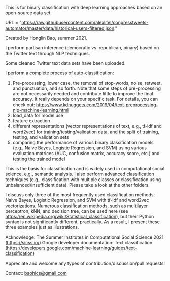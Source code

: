 This is for binary classification with deep learning approaches based on an open-source data set. 

URL = "https://raw.githubusercontent.com/alexlitel/congresstweets-automator/master/data/historical-users-filtered.json."

Created by Honglin Bao, summer 2021. 

I perform partisan inference (democratic vs. republican, binary) based on the Twitter text through NLP techniques. 

Some cleaned Twitter text data sets have been uploaded.

I perform a complete process of auto-classification:

1. Pre-processing, lower case, the removal of stop-words, noise, retweet, and punctuation, and so forth.
Note that some steps of pre-processing are not necessarily needed and contribute little to improve the final accuracy.
It really depends on your specific task.
For details, you can check out: https://www.kdnuggets.com/2019/04/text-preprocessing-nlp-machine-learning.html
2. load_data for model use
3. feature extraction
4. different representations (vector representations of text, e.g., tf-idf and word2vec) for training/testing/validation data, and the split of training, testing, and validation sets
5. comparing the performance of various binary classification models (e.g., Naive Bayes, Logistic Regression, and SVM) using various evaluation matrices (AUC, confusion matrix, accuracy score, etc.) and testing the trained model

This is the basis for classification and is widely used in computational social science, e.g., semantic analysis.
I also perform advanced classification techniques (e.g., classification with multiple classes or classification using unbalanced/insufficient data). Please take a look at the other folders. 

I discuss only three of the most frequently used classification methods: Naive Bayes, Logistic Regression, and SVM with tf-idf and word2vec vectorizations. Numerous classification methods, such as multilayer perceptron, kNN, and decision tree, can be used here (see https://en.wikipedia.org/wiki/Statistical_classification), but their Python syntax is not significantly different, practically. As a result, I present these three examples just as illustrations. 

Acknowledge: The Summer Institutes in Computational Social Science 2021 (https://sicss.io/)
             Google developer documentation: Text classification (https://developers.google.com/machine-learning/guides/text-classification)


Appreciate and welcome any types of contribution/discussion/pull requests!

Contact: baohlcs@gmail.com

